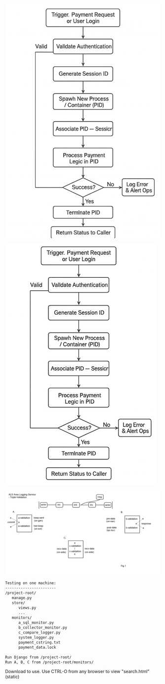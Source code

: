 ![alt text](https://github.com/TaljaaEb/als-2/blob/main/Ai%20Generated%20Image%20Sep%2011%2C%202025%2C%2004_45_51%20PM.png?raw=true)

![alt text](https://github.com/TaljaaEb/als-2/blob/main/Flow-A-OR-B.png?raw=true)

![alt text](https://github.com/TaljaaEb/als-2/blob/main/ALS-Triple-Validation.png?raw=true)

```
Testing on one machine:
-----------------------
/project-root/
   manage.py
   store/
      views.py
      ...
   monitors/
      a_sql_monitor.py
      b_collector_monitor.py
      c_compare_logger.py
      system_logger.py
      payment_cstring.txt
      payment_data.lock
      
Run Django from /project-root/
Run A, B, C from /project-root/monitors/

```
Download to use.
Use CTRL-O from any browser to view "search.html" (static) 
